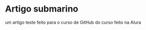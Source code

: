 <h1>Artigo submarino</h1>
<p>um artigo teste feito para o curso de GitHub do curso feito na Alura</p>

